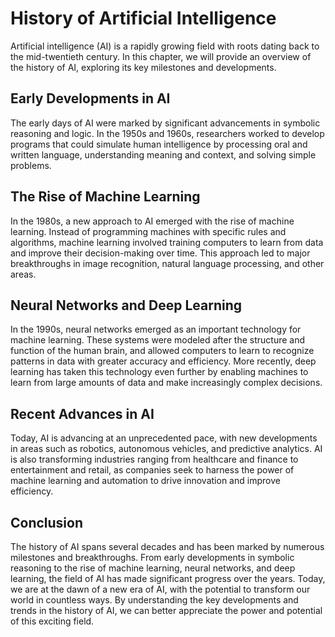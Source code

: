 History of Artificial Intelligence
=====================================================================================================

Artificial intelligence (AI) is a rapidly growing field with roots dating back to the mid-twentieth century. In this chapter, we will provide an overview of the history of AI, exploring its key milestones and developments.

Early Developments in AI
------------------------

The early days of AI were marked by significant advancements in symbolic reasoning and logic. In the 1950s and 1960s, researchers worked to develop programs that could simulate human intelligence by processing oral and written language, understanding meaning and context, and solving simple problems.

The Rise of Machine Learning
----------------------------

In the 1980s, a new approach to AI emerged with the rise of machine learning. Instead of programming machines with specific rules and algorithms, machine learning involved training computers to learn from data and improve their decision-making over time. This approach led to major breakthroughs in image recognition, natural language processing, and other areas.

Neural Networks and Deep Learning
---------------------------------

In the 1990s, neural networks emerged as an important technology for machine learning. These systems were modeled after the structure and function of the human brain, and allowed computers to learn to recognize patterns in data with greater accuracy and efficiency. More recently, deep learning has taken this technology even further by enabling machines to learn from large amounts of data and make increasingly complex decisions.

Recent Advances in AI
---------------------

Today, AI is advancing at an unprecedented pace, with new developments in areas such as robotics, autonomous vehicles, and predictive analytics. AI is also transforming industries ranging from healthcare and finance to entertainment and retail, as companies seek to harness the power of machine learning and automation to drive innovation and improve efficiency.

Conclusion
----------

The history of AI spans several decades and has been marked by numerous milestones and breakthroughs. From early developments in symbolic reasoning to the rise of machine learning, neural networks, and deep learning, the field of AI has made significant progress over the years. Today, we are at the dawn of a new era of AI, with the potential to transform our world in countless ways. By understanding the key developments and trends in the history of AI, we can better appreciate the power and potential of this exciting field.
